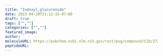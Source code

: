 ```yaml
---
title: "Indoxyl_glucuronide"
date: 2023-04-20T21:12:15-07:00
draft: true
tags: ["",""]
categories: ["",""]
featured_image: 
author: 
moleculeURL: https://pubchem.ncbi.nlm.nih.gov/rest/pug/compound/CID/2733785/record/SDF/?record_type=3d&response_type=display
peptideURL:
---
```

